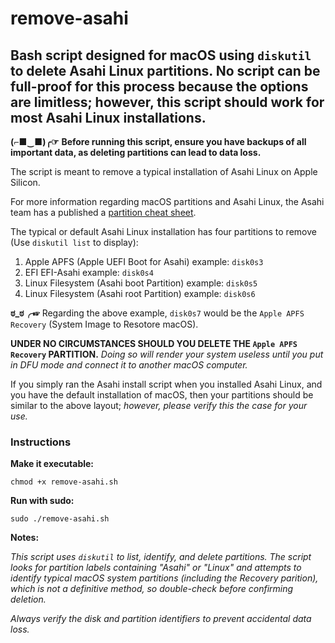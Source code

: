 # remove-asahi

## Bash script designed for macOS using `diskutil` to delete Asahi Linux partitions. No script can be full-proof for this process because the options are limitless; however, this script should work for most Asahi Linux installations.

**(⌐■‿■)╭☞** **Before running this script, ensure you have backups of all important data, as deleting partitions can lead to data loss.**

The script is meant to remove a typical installation of Asahi Linux on Apple Silicon.

For more information regarding macOS partitions and Asahi Linux, the Asahi team has a published a [partition cheat sheet](https://github.com/AsahiLinux/docs/wiki/Partitioning-cheatsheet).

The typical or default Asahi Linux installation has four partitions to remove (Use `diskutil list` to display):

1. Apple APFS (Apple UEFI Boot for Asahi) example: `disk0s3`
2. EFI EFI-Asahi example: `disk0s4`
3. Linux Filesystem (Asahi boot Partition) example: `disk0s5`
4. Linux Filesystem (Asahi root Partition) example: `disk0s6`

**ಠ_ಠ╭☞** Regarding the above example, `disk0s7` would be the `Apple APFS Recovery` (System Image to Resotore macOS).

**UNDER NO CIRCUMSTANCES SHOULD YOU DELETE THE `Apple APFS Recovery` PARTITION.**
*Doing so will render your system useless until you put in DFU mode and connect it to another macOS computer.*

If you simply ran the Asahi install script when you installed Asahi Linux, and you have the default installation of macOS, then your partitions should be similar to the above layout; *however, please verify this the case for your use.*

### Instructions

**Make it executable:**

`chmod +x remove-asahi.sh`

**Run with sudo:**

`sudo ./remove-asahi.sh`

**Notes:**

*This script uses `diskutil` to list, identify, and delete partitions. The script looks for partition labels containing "Asahi" or "Linux" and attempts to identify typical macOS system partitions (including the Recovery parition), which is not a definitive method, so double-check before confirming deletion.*

*Always verify the disk and partition identifiers to prevent accidental data loss.*
